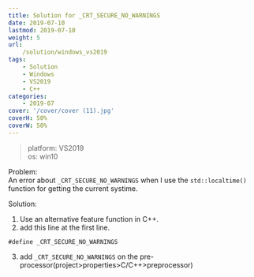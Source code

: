 ```yaml
---
title: Solution for _CRT_SECURE_NO_WARNINGS 
date: 2019-07-10
lastmod: 2019-07-10 
weight: 5
url:
    /solution/windows_vs2019
tags:
    - Solution  
    - Windows
    - VS2019
    - C++
categories:
    - 2019-07
cover: '/cover/cover (11).jpg'
coverH: 50%
coverW: 50%
---
```


> platform: VS2019	
> os: win10

Problem:   
An error about `_CRT_SECURE_NO_WARNINGS` when I use the `std::localtime()` function for getting the current systime.

Solution:   
1. Use an alternative feature function in C++.	
2. add this line at the first line.	
```
#define _CRT_SECURE_NO_WARNINGS
```
3. add `_CRT_SECURE_NO_WARNINGS` on the pre-processor(project>properties>C/C++>preprocessor)

